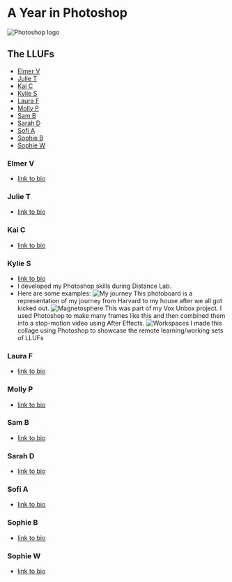 # A Year in Photoshop 

![Photoshop logo](https://files.slack.com/files-pri/T0HTW3H0V-F0144KY3C0J/photoshop.png?pub_secret=9fabb569f3)

## The LLUFs
- [Elmer V](https://github.com/learninglab-dev/the-resources/new/master/data/resources/people/abby-m#elmer-v)
- [Julie T](https://github.com/learninglab-dev/the-resources/new/master/data/resources/people/abby-m#julie-t)
- [Kai C](https://github.com/learninglab-dev/the-resources/new/master/data/resources/people/abby-m#kai-c)
- [Kylie S](https://github.com/learninglab-dev/the-resources/new/master/data/resources/people/abby-m#kylie-s)
- [Laura F](https://github.com/learninglab-dev/the-resources/new/master/data/resources/people/abby-m#laura-f)
- [Molly P](https://github.com/learninglab-dev/the-resources/new/master/data/resources/people/abby-m#molly-p)
- [Sam B](https://github.com/learninglab-dev/the-resources/new/master/data/resources/people/abby-m#sam-b)
- [Sarah D](https://github.com/learninglab-dev/the-resources/new/master/data/resources/people/abby-m#sarah-d)
- [Sofi A](https://github.com/learninglab-dev/the-resources/new/master/data/resources/people/abby-m#sofi-a)
- [Sophie B](https://github.com/learninglab-dev/the-resources/new/master/data/resources/people/abby-m#sophie-b)
- [Sophie W](https://github.com/learninglab-dev/the-resources/new/master/data/resources/people/abby-m#sophie-w)


### Elmer V
- [link to bio](https://github.com/learninglab-dev/the-resources/blob/master/data/resources/people/elmer-v/bio.md)

### Julie T
- [link to bio](https://github.com/learninglab-dev/the-resources/blob/master/data/resources/people/julie-t/bio.md)

### Kai C
- [link to bio](https://github.com/learninglab-dev/the-resources/blob/master/data/resources/people/kai-c/bio.md)

### Kylie S
- [link to bio](https://github.com/learninglab-dev/the-resources/blob/master/data/resources/people/kylie-s/bio.md)
- I developed my Photoshop skills during Distance Lab. 
- Here are some examples:
![My journey](https://files.slack.com/files-pri/T0HTW3H0V-F0145D13SJF/photoboard.jpg?pub_secret=0f729b7758 "My Journey")
This photoboard is a representation of my journey from Harvard to my house after we all got kicked out. 
![Magnetosphere](https://files.slack.com/files-pri/T0HTW3H0V-F014BD3G7HA/magnetosphere14.png?pub_secret=6cd303de9b "Magnetoshpere")
This was part of my Vox Unbox project. I used Photoshop to make many frames like this and then combined them into a stop-motion video using After Effects. 
![Workspaces](https://files.slack.com/files-pri/T0HTW3H0V-F0144AD4352/version7.png?pub_secret=255c1b630a "Workspaces")
I made this collage using Photoshop to showcase the remote learning/working sets of LLUFs

### Laura F
- [link to bio](https://github.com/learninglab-dev/the-resources/blob/master/data/resources/people/laura-f/bio.md)

### Molly P
- [link to bio](https://github.com/learninglab-dev/the-resources/blob/master/data/resources/people/molly-p/bio.md)

### Sam B
- [link to bio](https://github.com/learninglab-dev/the-resources/blob/master/data/resources/people/sam-b/bio.md)

### Sarah D
- [link to bio](https://github.com/learninglab-dev/the-resources/blob/master/data/resources/people/sarah-d/bio.md)

### Sofi A
- [link to bio](https://github.com/learninglab-dev/the-resources/blob/master/data/resources/people/sofi-a/bio.md)

### Sophie B
- [link to bio](https://github.com/learninglab-dev/the-resources/blob/master/data/resources/people/sophie-b/bio.md)

### Sophie W
- [link to bio](https://github.com/learninglab-dev/the-resources/blob/master/data/resources/people/sophie-w/bio.md)
